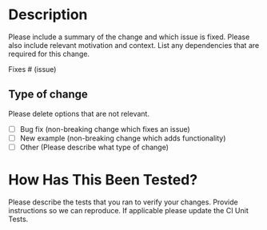 # Description

Please include a summary of the change and which issue is fixed. Please also include relevant motivation and context. List any dependencies that are required for this change.

Fixes # (issue)

## Type of change

Please delete options that are not relevant.

- [ ] Bug fix (non-breaking change which fixes an issue)
- [ ] New example (non-breaking change which adds functionality)
- [ ] Other (Please describe what type of change)

# How Has This Been Tested?

Please describe the tests that you ran to verify your changes. Provide instructions so we can reproduce. If applicable please update the CI Unit Tests.
